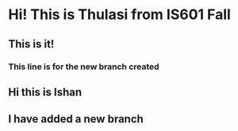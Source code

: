 # Hi! This is Thulasi from IS601 Fall
## This is it!
### This line is for the new branch created
## Hi this is Ishan
## I have added a new branch
